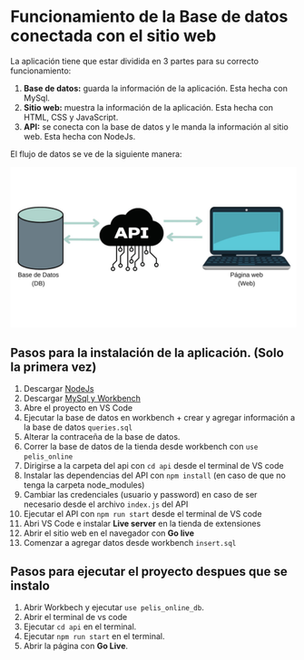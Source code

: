 # Funcionamiento de la Base de datos conectada con el sitio web

La aplicación tiene que estar dividida en 3 partes para su correcto funcionamiento:

1. **Base de datos:** guarda la información de la aplicación. Esta hecha con MySql.
2. **Sitio web:** muestra la información de la aplicación. Esta hecha con HTML, CSS y JavaScript.
3. **API:** se conecta con la base de datos y le manda la información al sitio web. Esta hecha con NodeJs.

El flujo de datos se ve de la siguiente manera:

![](./Diagrama.jpg)

## Pasos para la instalación de la aplicación. (Solo la primera vez)

1. Descargar [NodeJs](https://nodejs.org/en/download/)
2. Descargar [MySql y Workbench](https://github.com/alexroel/tutoriales/blob/master/instalar-mysql.md)
3. Abre el proyecto en VS Code
4. Ejecutar la base de datos en workbench + crear y agregar información a la base de datos `queries.sql`
5. Alterar la contraceña de la base de datos.
6. Correr la base de datos de la tienda desde workbench con `use pelis_online`
7. Dirigirse a la carpeta del api con `cd api` desde el terminal de VS code
8. Instalar las dependencias del API con `npm install` (en caso de que no tenga la carpeta node_modules)
9. Cambiar las credenciales (usuario y password) en caso de ser necesario desde el archivo `index.js` del API
10. Ejecutar el API con `npm run start` desde el terminal de VS code
11. Abri VS Code e instalar **Live server** en la tienda de extensiones
12. Abrir el sitio web en el navegador con **Go live**
13. Comenzar a agregar datos desde workbench `insert.sql`

## Pasos para ejecutar el proyecto despues que se instalo

1. Abrir Workbech y ejecutar `use pelis_online_db`.
2. Abrir el terminal de vs code
3. Ejecutar `cd api` en el terminal.
4. Ejecutar `npm run start` en el terminal.
5. Abrir la página con **Go Live**.
